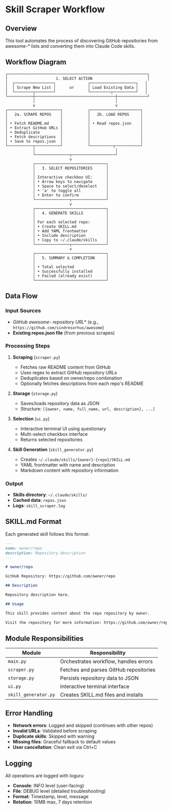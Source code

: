 # Skill Scraper Workflow

## Overview

This tool automates the process of discovering GitHub repositories from awesome-* lists and converting them into Claude Code skills.

## Workflow Diagram

```
┌─────────────────────────────────────────────────────────────┐
│                     1. SELECT ACTION                        │
│  ┌─────────────────┐              ┌────────────────────┐   │
│  │ Scrape New List │      or      │ Load Existing Data │   │
│  └────────┬────────┘              └─────────┬──────────┘   │
└───────────┼───────────────────────────────────┼─────────────┘
            │                                   │
            v                                   v
┌───────────────────────┐           ┌──────────────────────┐
│   2a. SCRAPE REPOS    │           │   2b. LOAD REPOS     │
│                       │           │                      │
│ • Fetch README.md     │           │ • Read repos.json    │
│ • Extract GitHub URLs │           │                      │
│ • Deduplicate         │           │                      │
│ • Fetch descriptions  │           │                      │
│ • Save to repos.json  │           │                      │
└───────────┬───────────┘           └──────────┬───────────┘
            │                                   │
            └───────────────┬───────────────────┘
                            v
            ┌───────────────────────────────┐
            │   3. SELECT REPOSITORIES      │
            │                               │
            │ Interactive checkbox UI:      │
            │ • Arrow keys to navigate      │
            │ • Space to select/deselect    │
            │ • 'a' to toggle all           │
            │ • Enter to confirm            │
            └───────────────┬───────────────┘
                            v
            ┌───────────────────────────────┐
            │   4. GENERATE SKILLS          │
            │                               │
            │ For each selected repo:       │
            │ • Create SKILL.md             │
            │ • Add YAML frontmatter        │
            │ • Include description         │
            │ • Copy to ~/.claude/skills    │
            └───────────────┬───────────────┘
                            v
            ┌───────────────────────────────┐
            │   5. SUMMARY & COMPLETION     │
            │                               │
            │ • Total selected              │
            │ • Successfully installed      │
            │ • Failed (already exist)      │
            └───────────────────────────────┘
```

## Data Flow

### Input Sources
- **GitHub awesome-* repository URL** (e.g., `https://github.com/sindresorhus/awesome`)
- **Existing repos.json file** (from previous scrapes)

### Processing Steps

1. **Scraping** (`scraper.py`)
   - Fetches raw README content from GitHub
   - Uses regex to extract GitHub repository URLs
   - Deduplicates based on owner/repo combination
   - Optionally fetches descriptions from each repo's README

2. **Storage** (`storage.py`)
   - Saves/loads repository data as JSON
   - Structure: `[{owner, name, full_name, url, description}, ...]`

3. **Selection** (`ui.py`)
   - Interactive terminal UI using questionary
   - Multi-select checkbox interface
   - Returns selected repositories

4. **Skill Generation** (`skill_generator.py`)
   - Creates `~/.claude/skills/{owner}-{repo}/SKILL.md`
   - YAML frontmatter with name and description
   - Markdown content with repository information

### Output
- **Skills directory**: `~/.claude/skills/`
- **Cached data**: `repos.json`
- **Logs**: `skill_scraper.log`

## SKILL.md Format

Each generated skill follows this format:

```markdown
---
name: owner/repo
description: Repository description
---

# owner/repo

GitHub Repository: https://github.com/owner/repo

## Description

Repository description here.

## Usage

This skill provides context about the repo repository by owner.

Visit the repository for more information: https://github.com/owner/repo
```

## Module Responsibilities

| Module | Responsibility |
|--------|---------------|
| `main.py` | Orchestrates workflow, handles errors |
| `scraper.py` | Fetches and parses GitHub repositories |
| `storage.py` | Persists repository data to JSON |
| `ui.py` | Interactive terminal interface |
| `skill_generator.py` | Creates SKILL.md files and installs |

## Error Handling

- **Network errors**: Logged and skipped (continues with other repos)
- **Invalid URLs**: Validated before scraping
- **Duplicate skills**: Skipped with warning
- **Missing files**: Graceful fallback to default values
- **User cancellation**: Clean exit via Ctrl+C

## Logging

All operations are logged with loguru:
- **Console**: INFO level (user-facing)
- **File**: DEBUG level (detailed troubleshooting)
- **Format**: Timestamp, level, message
- **Rotation**: 10MB max, 7 days retention
